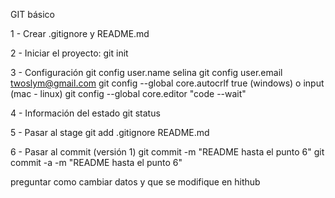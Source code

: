 GIT básico

1 - Crear .gitignore y README.md

2 - Iniciar el proyecto: 
git init

3 - Configuración
git config user.name selina
git config user.email twoslym@gmail.com
git config --global core.autocrlf true (windows) o input (mac - linux)
git config --global core.editor "code --wait"

4 - Información del estado
git status

5 - Pasar al stage
git add .gitignore README.md

6 - Pasar al commit (versión 1)
git commit -m "README hasta el punto 6"
git commit -a -m "README hasta el punto 6"

preguntar como cambiar datos y que se modifique en hithub